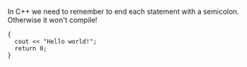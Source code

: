 In C++ we need to remember to end each statement with a semicolon. Otherwise it won't compile!

```
{
  cout << "Hello world!";
  return 0;
}
```
